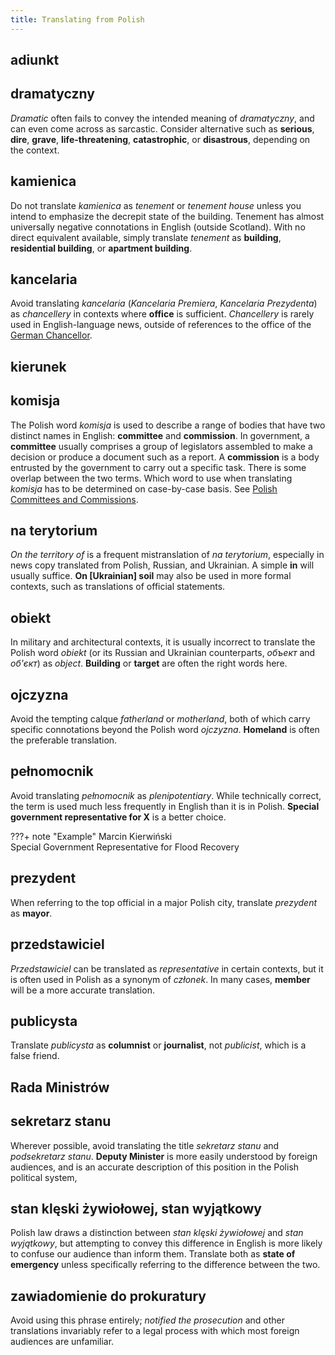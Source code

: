 ```yaml
---
title: Translating from Polish
---
```


## adiunkt

## dramatyczny

_Dramatic_ often fails to convey the intended meaning of _dramatyczny_, and can even come across as sarcastic. Consider alternative such as **serious**, **dire**, **grave**, **life-threatening**, **catastrophic**, or **disastrous**, depending on the context.

## kamienica

Do not translate _kamienica_ as _tenement_ or _tenement house_ unless you intend to emphasize the decrepit state of the building. Tenement has almost universally negative connotations in English (outside Scotland). With no direct equivalent available, simply translate _tenement_ as **building**, **residential building**, or **apartment building**.

## kancelaria

Avoid translating _kancelaria_ (_Kancelaria Premiera_, _Kancelaria Prezydenta_) as _chancellery_ in contexts where **office** is sufficient. _Chancellery_ is rarely used in English-language news, outside of references to the office of the [German Chancellor](https://en.wikipedia.org/wiki/German_Chancellery). 

## kierunek


## komisja

The Polish word _komisja_ is used to describe a range of bodies that have two distinct names in English: **committee** and **commission**. In government, a **committee** usually comprises a group of legislators assembled to make a decision or produce a document such as a report. A **commission** is a body entrusted by the government to carry out a specific task. There is some overlap between the two terms. Which word to use when translating _komisja_ has to be determined on case-by-case basis. See [Polish Committees and Commissions](Committees.md).

## na terytorium

_On the territory of_ is a frequent mistranslation of _na terytorium_, especially in news copy translated from Polish, Russian, and Ukrainian. A simple **in** will usually suffice. **On \[Ukrainian\] soil** may also be used in more formal contexts, such as translations of official statements.  

## obiekt

In military and architectural contexts, it is usually incorrect to translate the Polish word _obiekt_ (or its Russian and Ukrainian counterparts, _объект_ and _об'єкт_) as _object_. **Building** or **target** are often the right words here.  

## ojczyzna

Avoid the tempting calque _fatherland_ or _motherland_, both of which carry specific connotations beyond the Polish word _ojczyzna_. **Homeland** is often the preferable translation.

## pełnomocnik

Avoid translating _pełnomocnik_ as _plenipotentiary_. While technically correct, the term is used much less frequently in English than it is in Polish. **Special government representative for X** is a better choice.

???+ note "Example"
    Marcin Kierwiński  
    Special Government Representative for Flood Recovery  

## prezydent

When referring to the top official in a major Polish city, translate _prezydent_ as **mayor**.

## przedstawiciel

_Przedstawiciel_ can be translated as _representative_ in certain contexts, but it is often used in Polish as a synonym of _członek_. In many cases, **member** will be a more accurate translation. 

## publicysta

Translate _publicysta_ as **columnist** or **journalist**, not _publicist_, which is a false friend.

## Rada Ministrów

## sekretarz stanu

Wherever possible, avoid translating the title _sekretarz stanu_ and _podsekretarz stanu_. **Deputy Minister** is more easily understood by foreign audiences, and is an accurate description of this position in the Polish political system,

## stan klęski żywiołowej, stan wyjątkowy

Polish law draws a distinction between _stan klęski żywiołowej_ and _stan wyjątkowy_, but attempting to convey this difference in English is more likely to confuse our audience than inform them. Translate both as **state of emergency** unless specifically referring to the difference between the two.


## zawiadomienie do prokuratury

Avoid using this phrase entirely; _notified the prosecution_ and other translations invariably refer to a legal process with which most foreign audiences are unfamiliar.